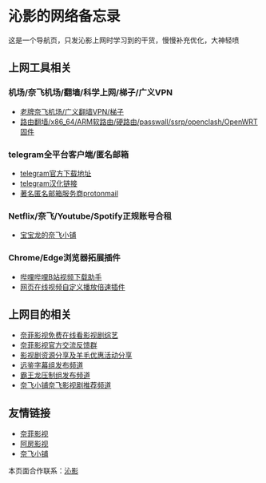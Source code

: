 # 沁影的网络备忘录
这是一个导航页，只发沁影上网时学习到的干货，慢慢补充优化，大神轻喷    

## 上网工具相关

### 机场/奈飞机场/翻墙/科学上网/梯子/广义VPN           
* [老牌奈飞机场/广义翻墙VPN/梯子](https://t.me/QinShadowNote/2)        
* [路由翻墙/x86_64/ARM软路由/硬路由/passwall/ssrp/openclash/OpenWRT固件](https://t.me/OpenWRTcn)        

### telegram全平台客户端/匿名邮箱 
* [telegram官方下载地址](https://telegram.org/apps)           
* [telegram汉化链接](https://t.me/setlanguage/classic-zh)      
* [著名匿名邮箱服务商protonmail](https://protonmail.com/)          

### Netflix/奈飞/Youtube/Spotify正规账号合租       
* [宝宝龙的奈飞小铺](https://www.naifei.shop/?sid=EyTkXH)

### Chrome/Edge浏览器拓展插件      
* [哔哩哔哩B站视频下载助手](https://chrome.google.com/webstore/detail/bilibili%E5%93%94%E5%93%A9%E5%93%94%E5%93%A9%E4%B8%8B%E8%BD%BD%E5%8A%A9%E6%89%8B/bfcbfobhcjbkilcbehlnlchiinokiijp)     
* [网页在线视频自定义播放倍速插件](https://chrome.google.com/webstore/detail/video-speed-manager/fkopaaikpmfhpmoobnmklgmcgmhgfkcd)      

## 上网目的相关     
* [奈菲影视免费在线看影视剧综艺](https://www.nfmovies.com/)     
* [奈菲影视官方交流反馈群](https://t.me/joinchat/KmUaGRMWdO29JVd3wcCHCg)     
* [影视剧资源分享及羊毛优惠活动分享](https://t.me/joinchat/AAAAAEhkwtQjONQXe--Z8g)      
* [远鉴字幕组发布频道](https://t.me/joinchat/AAAAAE3AeBfFEPXuMGLzWw)       
* [霸王龙压制组发布频道](https://t.me/T_rex2333)            
* [奈飞小铺奈飞影视剧推荐频道](https://t.me/netflixmv)         

## 友情链接         
* [奈菲影视](https://www.nfmovies.com/)          
* [阿房影视](https://epang.ml/)     
* [奈飞小铺](https://www.naifei.shop/?sid=EyTkXH)    

本页面合作联系：[沁影](https://t.me/QinShadow)      
